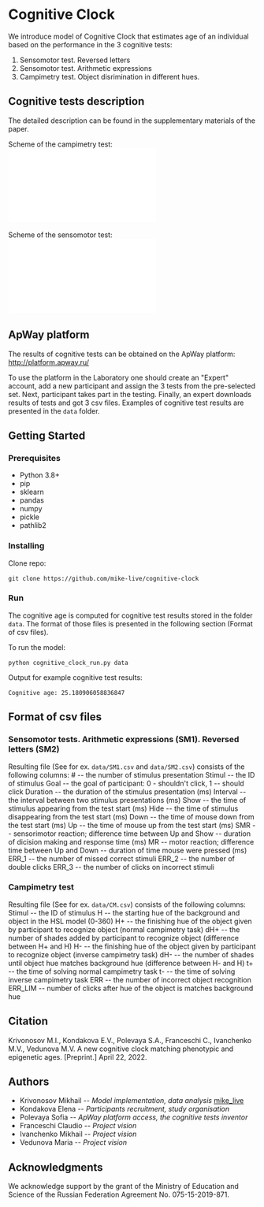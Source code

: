 # Cognitive Clock

We introduce model of Cognitive Clock that estimates age of an individual based on the performance in the 3 cognitive tests:
1. Sensomotor test. Reversed letters
2. Sensomotor test. Arithmetic expressions
3. Campimetry test. Object disrimination in different hues.

## Cognitive tests description

The detailed description can be found in the supplementary materials of the paper.

Scheme of the campimetry test:
![campimetry](/images/campimetry_test_scheme.pdf "Campimetry")

Scheme of the sensomotor test:
![sensomotor](/images/sensomotor_test_scheme.pdf "Sensomotor")

## ApWay platform

The results of cognitive tests can be obtained on the ApWay platform:
http://platform.apway.ru/

To use the platform in the Laboratory one should create an "Expert" account, add a new participant and assign the 3 tests from the pre-selected set.
Next, participant takes part in the testing. Finally, an expert downloads results of tests and got 3 csv files.
Examples of cognitive test results are presented in the `data` folder.

## Getting Started
### Prerequisites

- Python 3.8+
- pip
- sklearn
- pandas
- numpy
- pickle
- pathlib2

### Installing

Clone repo:
```
git clone https://github.com/mike-live/cognitive-clock
```

### Run

The cognitive age is computed for cognitive test results stored in the folder `data`. The format of those files is presented in the following section (Format of csv files). 

To run the model:
```
python cognitive_clock_run.py data
```

Output for example cognitive test results:
```
Cognitive age: 25.180906058836847
```

## Format of csv files

### Sensomotor tests. Arithmetic expressions (SM1). Reversed letters (SM2)

Resulting file (See for ex. `data/SM1.csv` and `data/SM2.csv`) consists of the following columns:
\# -- the number of stimulus presentation
Stimul -- the ID of stimulus
Goal -- the goal of participant: 0 - shouldn't click, 1 -- should click
Duration -- the duration of the stimulus presentation (ms)
Interval -- the interval between two stimulus presentations (ms)
Show -- the time of stimulus appearing from the test start (ms)
Hide -- the time of stimulus disappearing from the test start (ms)
Down -- the time of mouse down from the test start (ms)
Up -- the time of mouse up from the test start (ms)
SMR -- sensorimotor reaction; difference time between Up and Show -- duration of dicision making and response time (ms)
MR -- motor reaction; difference time between Up and Down -- duration of time mouse were pressed (ms)
ERR_1 -- the number of missed correct stimuli
ERR_2 -- the number of double clicks
ERR_3 -- the number of clicks on incorrect stimuli

### Campimetry test

Resulting file (See for ex. `data/CM.csv`) consists of the following columns:
Stimul -- the ID of stimulus
H -- the starting hue of the background and object in the HSL model (0-360)
H+ -- the finishing hue of the object given by participant to recognize object (normal campimetry task)
dH+ -- the number of shades added by participant to recognize object (difference between H+ and H)
H- -- the finishing hue of the object given by participant to recognize object (inverse campimetry task)
dH- -- the number of shades until object hue matches background hue (difference between H- and H)
t+ -- the time of solving normal campimetry task
t- -- the time of solving inverse campimetry task
ERR -- the number of incorrect object recognition
ERR_LIM -- number of clicks after hue of the object is matches background hue

## Citation

Krivonosov M.I., Kondakova E.V., Polevaya S.A., Franceschi C., Ivanchenko M.V., Vedunova M.V. A new cognitive clock matching phenotypic and epigenetic ages. [Preprint.] April 22, 2022.

## Authors

* Krivonosov Mikhail -- *Model implementation, data analysis* [mike_live](https://github.com/mike_live)
* Kondakova Elena -- *Participants recruitment, study organisation*
* Polevaya Sofia -- *ApWay platform access, the cognitive tests inventor*
* Franceschi Claudio -- *Project vision*
* Ivanchenko Mikhail -- *Project vision*
* Vedunova Maria -- *Project vision*

## Acknowledgments

We acknowledge support by the grant of the Ministry of Education and Science of the Russian Federation Agreement No. 075-15-2019-871.